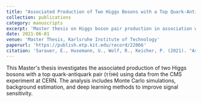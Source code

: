 ```yaml
---
title: "Associated Production of Two Higgs Bosons with a Top Quark-Antiquark Pair in the CMS Experiment"
collection: publications
category: manuscripts
excerpt: 'Master thesis on Higgs boson pair production in association with a top quark-antiquark pair, conducted at the CMS experiment, KIT.'
date: 2021-06-01
venue: 'Master Thesis, Karlsruhe Institute of Technology'
paperurl: 'https://publish.etp.kit.edu/record/22066'
citation: 'Sarauer, E., Husemann, U., Wolf, R., Keicher, P. (2021). "Associated Production of Two Higgs Bosons with a Top Quark-Antiquark Pair in the CMS Experiment." <i>Master Thesis, Karlsruhe Institute of Technology</i>.'
---
```


This Master's thesis investigates the associated production of two Higgs bosons with a top quark-antiquark pair (`tt̄HH`) using data from the CMS experiment at CERN. The analysis includes Monte Carlo simulations, background estimation, and deep learning methods to improve signal sensitivity.
